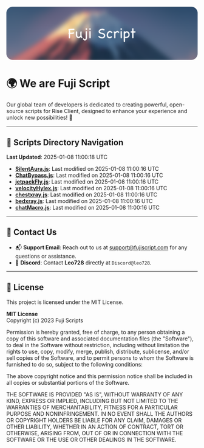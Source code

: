 ![Banner](.github/b.webp)

# 🌍 **We are Fuji Script**

Our global team of developers is dedicated to creating powerful, open-source scripts for Rise Client, designed to enhance your experience and unlock new possibilities! 🌟

---
<!-- SCRIPTS_NAVIGATION_START -->
## 📂 **Scripts Directory Navigation**

**Last Updated**: 2025-01-08 11:00:18 UTC

- **[SilentAura.js](scripts/SilentAura.js)**: Last modified on 2025-01-08 11:00:16 UTC
- **[ChatBypass.js](scripts/ChatBypass.js)**: Last modified on 2025-01-08 11:00:16 UTC
- **[jetpackFly.js](scripts/jetpackFly.js)**: Last modified on 2025-01-08 11:00:16 UTC
- **[velocityHylex.js](scripts/velocityHylex.js)**: Last modified on 2025-01-08 11:00:16 UTC
- **[chestxray.js](scripts/chestxray.js)**: Last modified on 2025-01-08 11:00:16 UTC
- **[bedxray.js](scripts/bedxray.js)**: Last modified on 2025-01-08 11:00:16 UTC
- **[chatMacro.js](scripts/chatMacro.js)**: Last modified on 2025-01-08 11:00:16 UTC

<!-- SCRIPTS_NAVIGATION_END -->

---

## 💬 **Contact Us**  
- 📬 **Support Email**: Reach out to us at [support@fujiscript.com](mailto:support@fujiscript.com) for any questions or assistance.  
- 💬 **Discord**: Contact **Leo728** directly at `Discord@leo728`.

---

## 📜 **License**

This project is licensed under the MIT License.  

**MIT License**  
Copyright (c) 2023 Fuji Scripts  

Permission is hereby granted, free of charge, to any person obtaining a copy of this software and associated documentation files (the "Software"), to deal in the Software without restriction, including without limitation the rights to use, copy, modify, merge, publish, distribute, sublicense, and/or sell copies of the Software, and to permit persons to whom the Software is furnished to do so, subject to the following conditions:  

The above copyright notice and this permission notice shall be included in all copies or substantial portions of the Software.  

THE SOFTWARE IS PROVIDED "AS IS", WITHOUT WARRANTY OF ANY KIND, EXPRESS OR IMPLIED, INCLUDING BUT NOT LIMITED TO THE WARRANTIES OF MERCHANTABILITY, FITNESS FOR A PARTICULAR PURPOSE AND NONINFRINGEMENT. IN NO EVENT SHALL THE AUTHORS OR COPYRIGHT HOLDERS BE LIABLE FOR ANY CLAIM, DAMAGES OR OTHER LIABILITY, WHETHER IN AN ACTION OF CONTRACT, TORT OR OTHERWISE, ARISING FROM, OUT OF OR IN CONNECTION WITH THE SOFTWARE OR THE USE OR OTHER DEALINGS IN THE SOFTWARE.  
